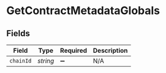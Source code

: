 # GetContractMetadataGlobals

## Fields

| Field       | Type       | Required | Description |
| ----------- | ---------- | -------- | ----------- |
| `chainId` | *string* | ➖       | N/A         |
